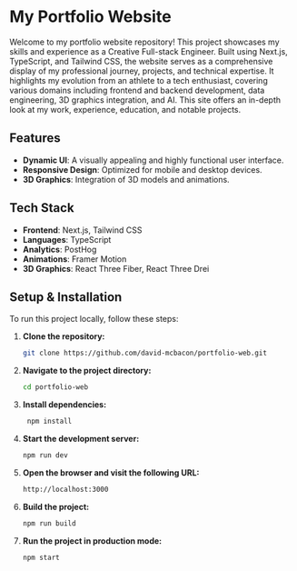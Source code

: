 # My Portfolio Website

Welcome to my portfolio website repository! This project showcases my skills and experience as a Creative Full-stack Engineer. Built using Next.js, TypeScript, and Tailwind CSS, the website serves as a comprehensive display of my professional journey, projects, and technical expertise. It highlights my evolution from an athlete to a tech enthusiast, covering various domains including frontend and backend development, data engineering, 3D graphics integration, and AI. This site offers an in-depth look at my work, experience, education, and notable projects.

## Features

- **Dynamic UI**: A visually appealing and highly functional user interface.
- **Responsive Design**: Optimized for mobile and desktop devices.
- **3D Graphics**: Integration of 3D models and animations.

## Tech Stack

- **Frontend**: Next.js, Tailwind CSS
- **Languages**: TypeScript
- **Analytics**: PostHog
- **Animations**: Framer Motion
- **3D Graphics**: React Three Fiber, React Three Drei

## Setup & Installation

To run this project locally, follow these steps:

1. **Clone the repository:**
   ```bash
   git clone https://github.com/david-mcbacon/portfolio-web.git
   ```
2. **Navigate to the project directory:**
   ```bash
   cd portfolio-web
   ```
3. **Install dependencies:**
   ```bash
    npm install
    ```
4. **Start the development server:**
    ```bash
    npm run dev
    ```
5. **Open the browser and visit the following URL:**
    ```bash
    http://localhost:3000
    ```
6. **Build the project:**
    ```bash
    npm run build
    ```
7. **Run the project in production mode:**
    ```bash
    npm start
    ```

